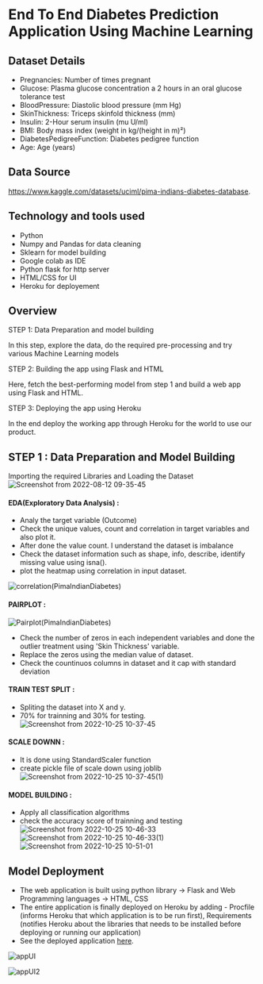 
# End To End Diabetes Prediction Application Using Machine Learning


Dataset Details
------------

   * Pregnancies: Number of times pregnant
   * Glucose: Plasma glucose concentration a 2 hours in an oral glucose tolerance test
   * BloodPressure: Diastolic blood pressure (mm Hg)
   * SkinThickness: Triceps skinfold thickness (mm)
   * Insulin: 2-Hour serum insulin (mu U/ml)
   * BMI: Body mass index (weight in kg/(height in m)²)
   * DiabetesPedigreeFunction: Diabetes pedigree function
   * Age: Age (years)



Data Source
--------------
https://www.kaggle.com/datasets/uciml/pima-indians-diabetes-database.


Technology and tools used
-------------------------

* Python
* Numpy and Pandas for data cleaning
* Sklearn for model building
* Google colab as IDE
* Python flask for http server
* HTML/CSS for UI
* Heroku for deployement



Overview
----------

STEP 1: Data Preparation and model building

In this step, explore the data, do the required pre-processing and try various Machine Learning models

STEP 2: Building the app using Flask and HTML

Here, fetch the best-performing model from step 1 and build a web app using Flask and HTML.

STEP 3: Deploying the app using Heroku

In the end deploy the working app through Heroku for the world to use our product.
  


STEP 1 : Data Preparation and Model Building
----------------------------------------------

Importing the required Libraries and Loading the Dataset
![Screenshot from 2022-08-12 09-35-45](https://user-images.githubusercontent.com/108679625/197683462-cde430af-9a84-4a17-b348-cb96b78c56c9.png)

#### EDA(Exploratory Data Analysis) :
  *  Analy the target variable (Outcome)
  *  Check the unique values, count and correlation in target variables and also plot it.
  *  After done the value count. I understand the dataset is imbalance
  *  Check the dataset information such as shape, info, describe, identify missing value using isna().
  *  plot the heatmap using correlation in input dataset.

![correlation(PimaIndianDiabetes)](https://user-images.githubusercontent.com/108679625/197685682-c06780ed-3aba-4db0-af25-03035626dd18.png)

  #### PAIRPLOT :
 
![Pairplot(PimaIndianDiabetes)](https://user-images.githubusercontent.com/108679625/197686035-1626f601-aedb-40bd-8a8f-e1305808e4a0.png)

* Check the number of zeros in each independent variables and done the outlier treatment using 'Skin Thickness' variable.
* Replace the zeros using the median value of dataset.
* Check the countinuos columns in dataset and it cap with standard deviation

#### TRAIN TEST SPLIT :
 * Spliting the dataset into X and y.
 * 70% for trainning and 30% for testing.
![Screenshot from 2022-10-25 10-37-45](https://user-images.githubusercontent.com/108679625/197687744-a81f1cd7-676d-4dae-8096-b726bbd87d01.png)

#### SCALE DOWNN :
 * It is done using StandardScaler function
 * create pickle file of scale down using joblib
![Screenshot from 2022-10-25 10-37-45(1)](https://user-images.githubusercontent.com/108679625/197687909-ecd9eab4-86cf-4495-8ce8-77daa3508ac4.png)

 #### MODEL BUILDING :
  * Apply all classification algorithms
  * check the accuracy score of trainning and testing
![Screenshot from 2022-10-25 10-46-33](https://user-images.githubusercontent.com/108679625/197688784-c3d5d65e-f5fb-4259-90fe-bd9a5c56d272.png)
![Screenshot from 2022-10-25 10-46-33(1)](https://user-images.githubusercontent.com/108679625/197688939-764cfa79-ae5b-49f7-a996-3d0be998e32f.png)
![Screenshot from 2022-10-25 10-51-01](https://user-images.githubusercontent.com/108679625/197689274-d1f91996-8c76-4207-9395-b614406ed441.png)



  
  
  

Model Deployment
--------------------

* The web application is built using python library -> Flask and Web Programming languages -> HTML, CSS
* The entire application is finally deployed on Heroku by adding - Procfile (informs Heroku that which application is to be run first), Requirements         (notifies Heroku about the libraries that needs to be installed before deploying or running our application)
* See the deployed application [here](https://diabetesfinder.herokuapp.com/).


![appUI](https://user-images.githubusercontent.com/108679625/184126797-82acbee0-058a-4224-a6a7-bb2363a68a3b.png)

![appUI2](https://user-images.githubusercontent.com/108679625/184127353-95767649-f3e6-4d7e-9ac0-c5a7bc93fc4f.png)


